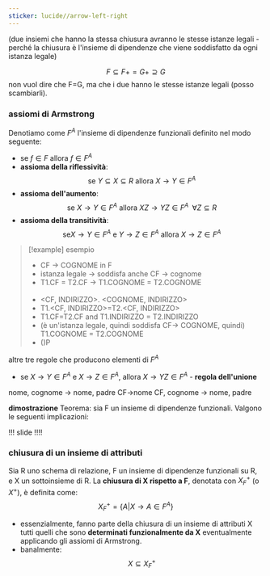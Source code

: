 ```yaml
---
sticker: lucide//arrow-left-right
---
```

(due insiemi che hanno la stessa chiusura avranno le stesse istanze legali - perché la chiusura è l'insieme di dipendenze che viene soddisfatto da ogni istanza legale)

$$ F \subseteq F+ = G+ \supseteq G $$
non vuol dire che F=G, ma che i due hanno le stesse istanze legali (posso scambiarli).

### assiomi di Armstrong
Denotiamo come $F^A$ l'insieme di dipendenze funzionali definito nel modo seguente:
- $\text{se }f\in F \text{ allora }f\in F^A$ 
- **assioma della riflessività**:
$$\text{se } Y \subseteq X \subseteq R \text{ allora } X\rightarrow Y \in F^A$$
- **assioma dell'aumento**:
	$$\text{se } X \rightarrow Y \in F^A \text{ allora } XZ \rightarrow YZ \in F^A \,\,\, \forall Z \subseteq R $$
- **assioma della transitività**:
$$\text{se} X\rightarrow Y \in F^A \text{ e } Y\rightarrow Z \in F^A \text{ allora } X\to Z \in F^A$$

>[!example] esempio
>- CF -> COGNOME in F
>- istanza legale -> soddisfa anche CF -> cognome
>- T1.CF = T2.CF -> T1.COGNOME = T2.COGNOME
><br></br>
>- <CF, INDIRIZZO>. <COGNOME, INDIRIZZO>
>- T1.<CF, INDIRIZZO>=T2.<CF, INDIRIZZO>
>- T1.CF=T2.CF and T1.INDIRIZZO = T2.INDIRIZZO
>- (è un'istanza legale, quindi soddisfa CF-> COGNOME, quindi) T1.COGNOME = T2.COGNOME
>- ()P

altre tre regole che producono elementi di $F^A$

- se $X\rightarrow Y\in F^A$ e $X\rightarrow Z \in F^A$, allora $X\rightarrow YZ \in F^A$ - **regola dell'unione**


nome, cognome -> nome, padre
CF->nome
CF, cognome -> nome, padre

**dimostrazione**
Teorema:
sia F un insieme di dipendenze funzionali. Valgono le seguenti implicazioni:


!!! slide !!!!


### chiusura di un insieme di attributi
Sia R uno schema di relazione, F un insieme di dipendenze funzionali su R, e X un sottoinsieme di R.
La **chiusura di X rispetto a F**, denotata con $X_{F}^+$ (o $X^+$), è definita come:
$$X_{F}^+ = \{ A|X\rightarrow A\in F^A\}$$
- essenzialmente, fanno parte della chiusura di un insieme di attributi X tutti quelli che sono **determinati funzionalmente da X** eventualmente applicando gli assiomi di Armstrong.
- banalmente:
$$X\subseteq X_{F}^+$$
